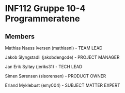 # INF112 Gruppe 10-4 Programmeratene

## Members

Mathias Naess Iversen (mathiasni) - TEAM LEAD

Jakob Slyngstadli (jakobdengode) - PROJECT MANAGER

Jan Erik Syltøy (jeriks31) - TECH LEAD

Simen Sørensen (sisorensen) - PRODUCT OWNER

Erland Myklebust (emy004) - SUBJECT MATTER EXPERT
